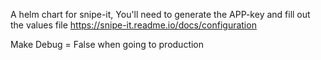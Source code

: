 A helm chart for snipe-it, You'll need to generate the APP-key and fill out the values file
https://snipe-it.readme.io/docs/configuration


Make Debug = False when going to production

